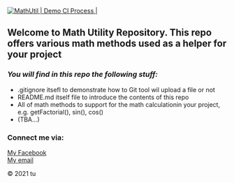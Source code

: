 [![MathUtil | Demo CI Process |](https://github.com/tunlt/math-util/actions/workflows/mathutil-ci.yml/badge.svg)](https://github.com/tunlt/math-util/actions/workflows/mathutil-ci.yml)

## Welcome to Math Utility Repository. This repo offers various math methods used as a helper for your project


### _You will find in this repo the following stuff:_

* .gitignore itsefl to demonstrate how to Git tool wil upload a file or not
* README.md itself file to introduce the contents of this repo
* All of math methods to support for the math calculationin your project, e.g. getFactorial(), sin(), cos()
* (TBA...)

### Connect me via:
[My Facebook](http://facebook.com/profile.php?id=100009851439553)  
[My email](tunltse141052@fpt.edu.vn)

© 2021 tu

